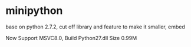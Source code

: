 # minipython
base on python 2.7.2, cut off library and feature to make it smaller, embed

Now Support MSVC8.0, Build Python27.dll Size 0.99M
